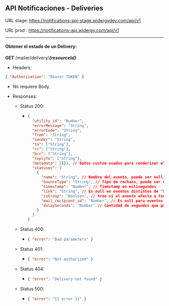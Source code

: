 ## API Notificaciones - Deliveries

URL stage: https://notifications-api-stage.widergydev.com/api/v1

URL prod : https://notifications-api.widergy.com/api/v1

---

#### Obtener el estado de un Delivery:

**GET** /mailer/delivery/**_{resourceId}_**

- Headers:

```json
{ "Authorization": "Bearer TOKEN" }
```

- No requiere Body.

- Responses:

  - Status 200:
    - ```json
      {
        "utility_id": "Number",
        "errorMessage": "String",
        "errorCode": "String",
        "from": "String",
        "sender": "String",
        "to": ["String"],
        "cc": ["String"],
        "bcc": ["String"],
        "replyTo": ["String"],
        "metadata": [{}], // Datos custom usados para renderizar el mail
        "statuses": [
          {
            "name": "String", // Nombre del evento, puede ser null, "Rejected", "AcceptedBySES", "Delivered", "Opened", "MarkedAsSpam", "UserClickedLink", "Bounced"
            "bounceType": "String", // Tipo de rechazo, puede ser null, "unknown", "hardGeneral", "hardNoEmail", "hardSuppressionList", "hardSuppressed", "softGeneral", "softMailboxFull", "softMessageTooLarge", "softContentRejected", "softAttachmentRejected"
            "timestamp": "Number", // Tiemstamp en milisegundos
            "link": "String", // Es null en eventos distintos de "UserClickedLink"
            "isGroup": "Boolean", // true si el evento afecta a todos los destinatarios
            "mail_recipient_id": "Number", // Es null para eventos grupales
            "delaySeconds": "Number" // Cantidad de segundos que pasaron desde el evento anterior
          }
        ]
      }
      ```
  - Status 400:
    - ```json
      { "error": "Bad parameters" }
      ```
  - Status 401:
    - ```json
      { "error": "Not authorized" }
      ```
  - Status 404:
    - ```json
      { "error": "Delivery not found" }
      ```
  - Status 500:
    - ```json
      { "error": "{{ error }}" }
      ```
